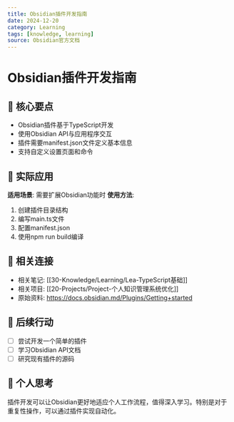 ```yaml
---
title: Obsidian插件开发指南
date: 2024-12-20
category: Learning
tags: [knowledge, learning]
source: Obsidian官方文档
---
```


# Obsidian插件开发指南

## 🎯 核心要点
- Obsidian插件基于TypeScript开发
- 使用Obsidian API与应用程序交互
- 插件需要manifest.json文件定义基本信息
- 支持自定义设置页面和命令

## 🔧 实际应用
**适用场景**: 需要扩展Obsidian功能时
**使用方法**: 
1. 创建插件目录结构
2. 编写main.ts文件
3. 配置manifest.json
4. 使用npm run build编译

## 🔗 相关连接
- 相关笔记: [[30-Knowledge/Learning/Lea-TypeScript基础]]
- 相关项目: [[20-Projects/Project-个人知识管理系统优化]]
- 原始资料: https://docs.obsidian.md/Plugins/Getting+started

## 📝 后续行动
- [ ] 尝试开发一个简单的插件
- [ ] 学习Obsidian API文档
- [ ] 研究现有插件的源码

## 💭 个人思考
插件开发可以让Obsidian更好地适应个人工作流程，值得深入学习。特别是对于重复性操作，可以通过插件实现自动化。